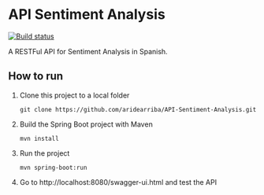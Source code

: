 # API Sentiment Analysis
[![Build status](https://travis-ci.com/ariadnadearriba/API-Sentiment-Analysis.svg?branch=staging)](https://travis-ci.com/ariadnadearriba/API-Sentiment-Analysis)

A RESTFul API for Sentiment Analysis in Spanish.

## How to run
1. Clone this project to a local folder

   `git clone https://github.com/aridearriba/API-Sentiment-Analysis.git`

2. Build the Spring Boot project with Maven

    `mvn install`
    
3. Run the project

    `mvn spring-boot:run`
    
4. Go to http://localhost:8080/swagger-ui.html and test the API

